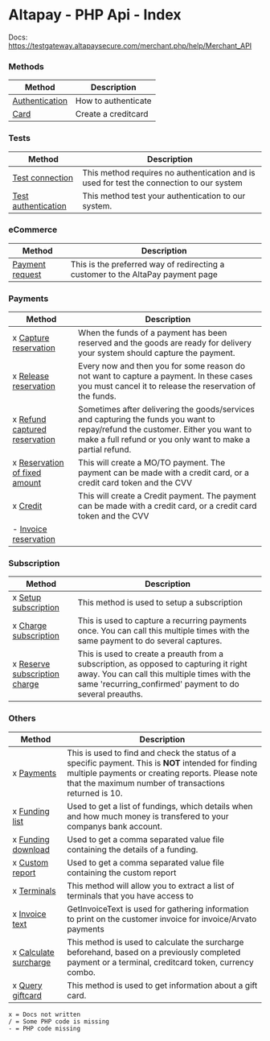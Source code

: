 Altapay - PHP Api - Index
=========================

Docs: https://testgateway.altapaysecure.com/merchant.php/help/Merchant_API

### Methods

| Method  | Description |
|---|---|
| [Authentication](methods/authentication.md) | How to authenticate |
| [Card](methods/card.md) | Create a creditcard |

### Tests

| Method  | Description |
|---|---|
| [Test connection](test/test_connection.md) | This method requires no authentication and is used for test the connection to our system |
| [Test authentication](test/test_authentication.md) | This method test your authentication to our system. |

### eCommerce

| Method  | Description |
|---|---|
| [Payment request](ecommerce/payment_request.md) | This is the preferred way of redirecting a customer to the AltaPay payment page |

### Payments

| Method  | Description |
|---|---|
| x [Capture reservation](payments/capture_reservation.md) | When the funds of a payment has been reserved and the goods are ready for delivery your system should capture the payment. |
| x [Release reservation](payments/release_reservation.md) |  Every now and then you for some reason do not want to capture a payment. In these cases you must cancel it to release the reservation of the funds. |
| x [Refund captured reservation](payments/refund_captured_reservation.md) | Sometimes after delivering the goods/services and capturing the funds you want to repay/refund the customer. Either you want to make a full refund or you only want to make a partial refund. |
| x [Reservation of fixed amount](payments/reservation_of_fixed_amount.md) | This will create a MO/TO payment. The payment can be made with a credit card, or a credit card token and the CVV |
| x [Credit](payments/credit.md) | This will create a Credit payment. The payment can be made with a credit card, or a credit card token and the CVV |
| - [Invoice reservation](payments/invoice_reservation.md) | |

### Subscription

| Method  | Description |
|---|---|
| x [Setup subscription](subscription/setup_subscription.md) | This method is used to setup a subscription |
| x [Charge subscription](subscription/charge_subscription.md) |  This is used to capture a recurring payments once. You can call this multiple times with the same payment to do several captures. |
| x [Reserve subscription charge](subscription/reserve_subscription_charge.md) | This is used to create a preauth from a subscription, as opposed to capturing it right away. You can call this multiple times with the same 'recurring_confirmed' payment to do several preauths. |

### Others

| Method  | Description |
|---|---|
| x [Payments](others/payments.md) | This is used to find and check the status of a specific payment. This is **NOT** intended for finding multiple payments or creating reports. Please note that the maximum number of transactions returned is 10. |
| x [Funding list](others/funding_list.md) | Used to get a list of fundings, which details when and how much money is transfered to your companys bank account. |
| x [Funding download](others/funding_download.md) | Used to get a comma separated value file containing the details of a funding. |
| x [Custom report](others/custom_report.md) | Used to get a comma separated value file containing the custom report |
| x [Terminals](others/terminals.md) | This method will allow you to extract a list of terminals that you have access to |
| x [Invoice text](others/invoicetext.md) | GetInvoiceText is used for gathering information to print on the customer invoice for invoice/Arvato payments |
| x [Calculate surcharge](others/calculate_surcharge.md) | This method is used to calculate the surcharge beforehand, based on a previously completed payment or a terminal, creditcard token, currency combo. |
| x [Query giftcard](others/query_giftcard.md) | This method is used to get information about a gift card. |

```
x = Docs not written
/ = Some PHP code is missing
- = PHP code missing
```
